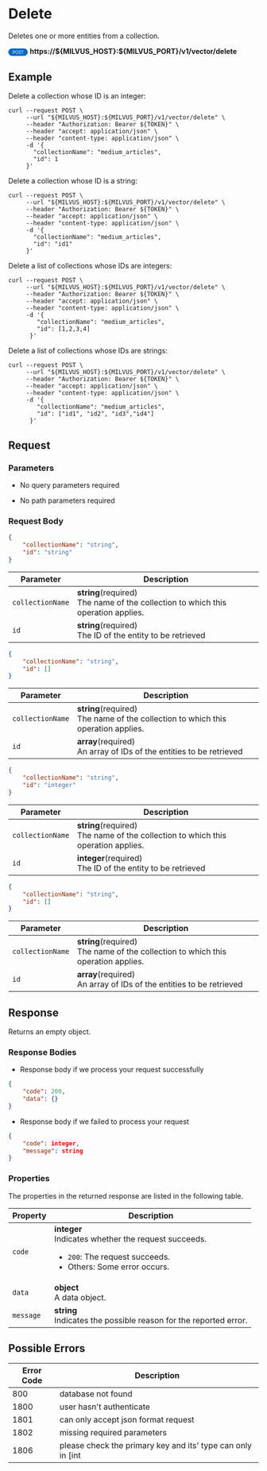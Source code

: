 # Delete

Deletes one or more entities from a collection.

<div>
    <div style="display: inline-block; background: #026aca; font-size: 0.6em; border-radius: 10px; color: #ffffff; padding: 0.3em 1em;">
        <span>POST</span>
    </div>
    <span style="font-weight: bold;">  https://${MILVUS_HOST}:${MILVUS_PORT}/v1/vector/delete</span>
</div>

## Example


Delete a collection whose ID is an integer:

```shell
curl --request POST \
     --url "${MILVUS_HOST}:${MILVUS_PORT}/v1/vector/delete" \
     --header "Authorization: Bearer ${TOKEN}" \
     --header "accept: application/json" \
     --header "content-type: application/json" \
     -d '{
       "collectionName": "medium_articles",
       "id": 1
     }'
```

Delete a collection whose ID is a string:

```shell
curl --request POST \
     --url "${MILVUS_HOST}:${MILVUS_PORT}/v1/vector/delete" \
     --header "Authorization: Bearer ${TOKEN}" \
     --header "accept: application/json" \
     --header "content-type: application/json" \
     -d '{
       "collectionName": "medium_articles",
       "id": "id1"
     }'
```

Delete a list of collections whose IDs are integers:

```shell
curl --request POST \
     --url "${MILVUS_HOST}:${MILVUS_PORT}/v1/vector/delete" \
     --header "Authorization: Bearer ${TOKEN}" \
     --header "accept: application/json" \
     --header "content-type: application/json" \
     -d '{
        "collectionName": "medium_articles",
        "id": [1,2,3,4]
      }'
```

Delete a list of collections whose IDs are strings:

```shell
curl --request POST \
     --url "${MILVUS_HOST}:${MILVUS_PORT}/v1/vector/delete" \
     --header "Authorization: Bearer ${TOKEN}" \
     --header "accept: application/json" \
     --header "content-type: application/json" \
     -d '{
        "collectionName": "medium_articles",
        "id": ["id1", "id2", "id3","id4"]
      }'
```


## Request

### Parameters

- No query parameters required

- No path parameters required

### Request Body

```json
{
    "collectionName": "string",
    "id": "string"
}
```

| Parameter        | Description                                                                               |
|------------------|-------------------------------------------------------------------------------------------|
| `collectionName`  | **string**(required)<br>The name of the collection to which this operation applies.|
| `id`  | **string**(required)<br>The ID of the entity to be retrieved|

```json
{
    "collectionName": "string",
    "id": []
}
```

| Parameter        | Description                                                                               |
|------------------|-------------------------------------------------------------------------------------------|
| `collectionName`  | **string**(required)<br>The name of the collection to which this operation applies.|
| `id`  | **array**(required)<br>An array of IDs of the entities to be retrieved|

```json
{
    "collectionName": "string",
    "id": "integer"
}
```

| Parameter        | Description                                                                               |
|------------------|-------------------------------------------------------------------------------------------|
| `collectionName`  | **string**(required)<br>The name of the collection to which this operation applies.|
| `id`  | **integer**(required)<br>The ID of the entity to be retrieved|

```json
{
    "collectionName": "string",
    "id": []
}
```

| Parameter        | Description                                                                               |
|------------------|-------------------------------------------------------------------------------------------|
| `collectionName`  | **string**(required)<br>The name of the collection to which this operation applies.|
| `id`  | **array**(required)<br>An array of IDs of the entities to be retrieved|

## Response

Returns an empty object.

### Response Bodies

- Response body if we process your request successfully

```json
{
    "code": 200,
    "data": {}
}
```

- Response body if we failed to process your request

```json
{
    "code": integer,
    "message": string
}
```

### Properties

The properties in the returned response are listed in the following table.

| Property | Description                                                                                                                                 |
|----------|---------------------------------------------------------------------------------------------------------------------------------------------|
| `code`   | **integer**<br>Indicates whether the request succeeds.<br><ul><li>`200`: The request succeeds.</li><li>Others: Some error occurs.</li></ul> |
| `data`    | **object**<br>A data object. |
| `message`  | **string**<br>Indicates the possible reason for the reported error. |

## Possible Errors

| Error Code | Description |
| --- | --- |
| 800 | database not found |
| 1800 | user hasn't authenticate |
| 1801 | can only accept json format request |
| 1802 | missing required parameters |
| 1806 | please check the primary key and its' type can only in [int |
